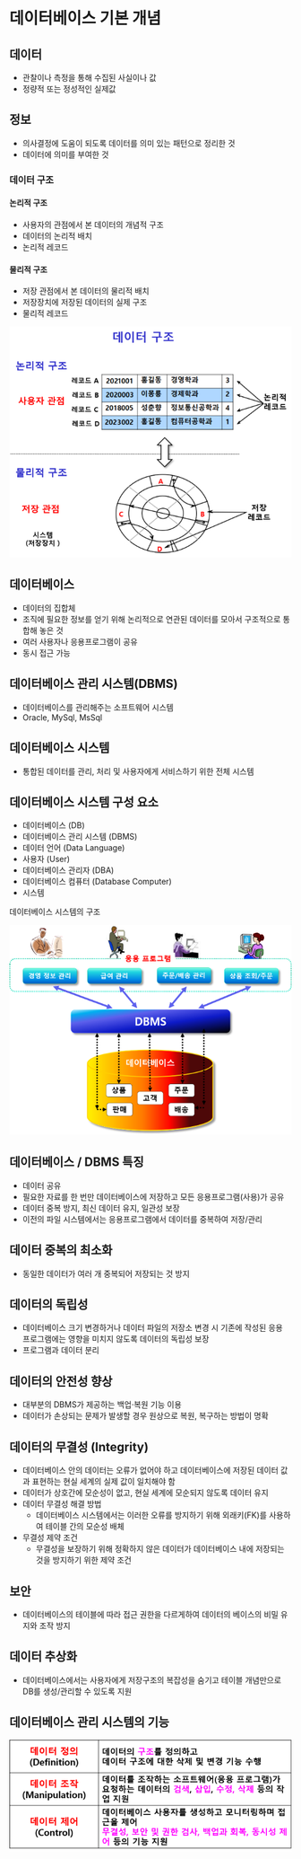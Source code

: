 # 데이터베이스 기본 개념

## 데이터
- 관찰이나 측정을 통해 수집된 사실이나 값
- 정량적 또는 정성적인 실제값
## 정보
- 의사결정에 도움이 되도록 데이터를 의미 있는 패턴으로 정리한 것
- 데이터에 의미를 부여한 것
### 데이터 구조
#### 논리적 구조
- 사용자의 관점에서 본 데이터의 개념적 구조
- 데이터의 논리적 배치
- 논리적 레코드
#### 물리적 구조
- 저장 관점에서 본 데이터의 물리적 배치
- 저장장치에 저장된 데이터의 실제 구조
- 물리적 레코드

![데이터구조](image/data_structure.png)

## 데이터베이스
- 데이터의 집합체
- 조직에 필요한 정보를 얻기 위해 논리적으로 연관된 데이터를 모아서 구조적으로 통합해 놓은 것
- 여러 사용자나 응용프로그램이 공유
- 동시 접근 가능
## 데이터베이스 관리 시스템(DBMS)
- 데이터베이스를 관리해주는 소프트웨어 시스템
- Oracle, MySql, MsSql
## 데이터베이스 시스템
- 통합된 데이터를 관리, 처리 및 사용자에게 서비스하기 위한 전체 시스템

## 데이터베이스 시스템 구성 요소
- 데이터베이스 (DB)
- 데이터베이스 관리 시스템 (DBMS)
- 데이터 언어 (Data Language)
- 사용자 (User)
- 데이터베이스 관리자 (DBA)
- 데이터베이스 컴퓨터 (Database Computer)
- 시스템

데이터베이스 시스템의 구조

![database_system_structure](image/database_system.png)

## 데이터베이스 / DBMS 특징
- 데이터 공유
- 필요한 자료를 한 번만 데이터베이스에 저장하고 모든 응용프로그램(사용)가 공유
- 데이터 중복 방지, 최신 데이터 유지, 일관성 보장
- 이전의 파일 시스템에서는 응용프로그램에서 데이터를 중복하여 저장/관리 

## 데이터 중복의 최소화
- 동일한 데이터가 여러 개 중복되어 저장되는 것 방지

## 데이터의 독립성
- 데이터베이스 크기 변경하거나 데이터 파일의 저장소 변경 시 기존에 작성된 응용 프로그램에는 영향을 미치지 않도록 데이터의 독립성 보장
- 프로그램과 데이터 분리

## 데이터의 안전성 향상
- 대부분의 DBMS가 제공하는 백업·복원 기능 이용
- 데이터가 손상되는 문제가 발생할 경우 원상으로 복원, 복구하는 방법이 명확

## 데이터의 무결성 (Integrity)
- 데이터베이스 안의 데이터는 오류가 없어야 하고 데이터베이스에 저장된 데이터 값과 표현하는 현실 세계의 실제 값이 일치해야 함
- 데이터가 상호간에 모순성이 없고, 현실 세계에 모순되지 않도록 데이터 유지
- 데이터 무결성 해결 방법 
    - 데이터베이스 시스템에서는 이러한 오류를 방지하기 위해 외래키(FK)를 사용하여 테이블 간의 모순성 배체
- 무결성 제약 조건
    - 무결성을 보장하기 위해 정확하지  않은 데이터가 데이터베이스 내에 저장되는 것을 방지하기 위한 제약 조건
## 보안
- 데이터베이스의 테이블에 따라 접근 권한을 다르게하여 데이터의 베이스의 비밀 유지와 조작 방지

## 데이터 추상화
- 데이터베이스에서는 사용자에게 저장구조의 복잡성을 숨기고 테이블 개념만으로 DB를 생성/관리할 수 있도록 지원

## 데이터베이스 관리 시스템의 기능

![dbms_fun](image/dbms_fun.png)